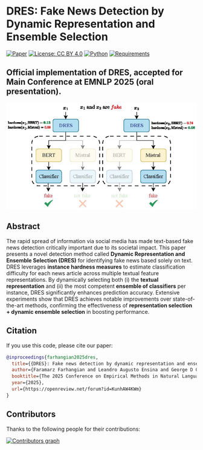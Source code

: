 # DRES: Fake News Detection by Dynamic Representation and Ensemble Selection

[![Paper](https://img.shields.io/badge/EMNLP_2025-Main_Conference-orange)](https://openreview.net/forum?id=KunhAW4KWm)
[![License: CC BY 4.0](https://img.shields.io/badge/License-CC--BY--4.0-green.svg)](LICENSE)
[![Python](https://img.shields.io/badge/python-3.9%20|%203.10%20|%203.11-blue.svg)]()
[![Requirements](https://img.shields.io/badge/requirements.txt-up%20to%20date-brightgreen.svg)](requirements.txt)

Official implementation of **DRES**, accepted for **Main Conference** at **EMNLP 2025 (oral presentation)**.
---
![DMES Overview](Images/intro2.jpg)

## Abstract
The rapid spread of information via social media has made text-based fake news detection critically important due to its societal impact. This paper presents a novel detection method called **Dynamic Representation and Ensemble Selection (DRES)** for identifying fake news based solely on text. DRES leverages **instance hardness measures** to estimate classification difficulty for each news article across multiple textual feature representations. By dynamically selecting both (i) the **textual representation** and (ii) the most competent **ensemble of classifiers** per instance, DRES significantly enhances prediction accuracy. Extensive experiments show that DRES achieves notable improvements over state-of-the-art methods, confirming the effectiveness of **representation selection + dynamic ensemble selection** in boosting performance.  

## Citation

If you use this code, please cite our paper:

```bibtex
@inproceedings{farhangian2025dres,
  title={{DRES}: Fake news detection by dynamic representation and ensemble selection},
  author={Faramarz Farhangian and Leandro Augusto Ensina and George D C Cavalcanti and Rafael M. O. Cruz},
  booktitle={The 2025 Conference on Empirical Methods in Natural Language Processing},
  year={2025},
  url={https://openreview.net/forum?id=KunhAW4KWm}
}

```
## Contributors

Thanks to the following people for their contributions:

<a href="https://github.com/FFarhangian/FakeNewsDetection_DRES/graphs/contributors">
  <img src="https://contrib.rocks/image?repo=FFarhangian/FakeNewsDetection_DRES" alt="Contributors graph" />
</a>
